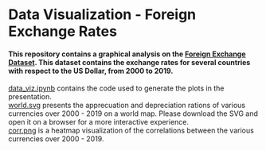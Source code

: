# Data Visualization - Foreign Exchange Rates

#### This repository contains a graphical analysis on the [Foreign Exchange Dataset](https://drive.google.com/file/d/1XVWwQlcaozVjF6UnBUIIFdC67X-sMeee/view). This dataset contains the exchange rates for several countries with respect to the US Dollar, from 2000 to 2019.

[data_viz.ipynb](https://github.com/monisha-jega/forex_dataviz/blob/master/data_viz.ipynb) contains the code used to generate the plots in the presentation. <br>
[world.svg](https://github.com/monisha-jega/forex_dataviz/blob/master/world.svg) presents the apprecuation and depreciation rations of various currencies over 2000 - 2019 on a world map. Please download the SVG and open it on a browser for a more interactive experience. <br>
[corr.png](https://github.com/monisha-jega/forex_dataviz/blob/master/corr.png) is a heatmap visualization of the correlations between the various currencies over 2000 - 2019.
